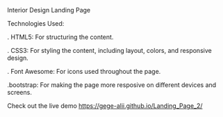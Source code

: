 Interior Design Landing Page

Technologies Used:

. HTML5: For structuring the content.

. CSS3: For styling the content, including layout, colors, and responsive design.

. Font Awesome: For icons used throughout the page.

.bootstrap: For making the page more resposive on different devices
and screens.

Check out the live demo https://gege-alii.github.io/Landing_Page_2/
